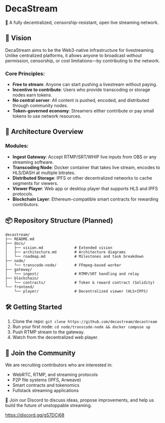 # DecaStream

🚀 A fully decentralized, censorship-resistant, open live streaming network.

## 🎯 Vision

DecaStream aims to be the Web3-native infrastructure for livestreaming. Unlike centralized platforms, it allows anyone to broadcast without permission, censorship, or cost limitations—by contributing to the network.

### Core Principles:
- **Free to stream**: Anyone can start pushing a livestream without paying.
- **Incentive to contribute**: Users who provide transcoding or storage nodes earn tokens.
- **No central server**: All content is pushed, encoded, and distributed through community nodes.
- **Token-governed economy**: Streamers either contribute or pay small tokens to use network resources.

## 🧱 Architecture Overview

### Modules:

- **Ingest Gateway**: Accept RTMP/SRT/WHIP live inputs from OBS or any streaming software.
- **Transcoding Node**: Docker container that takes live stream, encodes to HLS/DASH at multiple bitrates.
- **Distributed Storage**: IPFS or other decentralized networks to cache segments for viewers.
- **Viewer Player**: Web app or desktop player that supports HLS and IPFS protocols.
- **Blockchain Layer**: Ethereum-compatible smart contracts for rewarding contributors.

## 📦 Repository Structure (Planned)

```
decastream/
├── README.md
├── docs/
│   ├── vision.md              # Extended vision
│   ├── architecture.md        # Architecture diagrams
│   └── roadmap.md             # Milestones and task breakdown
├── node/
│   └── transcode-node/        # FFmpeg-based worker
├── gateway/
│   └── ingest/                # RTMP/SRT handling and relay
├── blockchain/
│   └── contracts/             # Token & reward contract (Solidity)
└── frontend/
    └── player/                # Decentralized viewer (HLS+IPFS)
```

## 🛠 Getting Started

1. Clone the repo: `git clone https://github.com/decastream/decastream`
2. Run your first node: `cd node/transcode-node && docker compose up`
3. Push RTMP stream to the gateway.
4. Watch from the decentralized web player.

## 👥 Join the Community

We are recruiting contributors who are interested in:
- WebRTC, RTMP, and streaming protocols
- P2P file systems (IPFS, Arweave)
- Smart contracts and tokenomics
- Fullstack streaming applications

📣 Join our Discord to discuss ideas, propose improvements, and help us build the future of unstoppable streaming.

https://discord.gg/gS7DCj68
